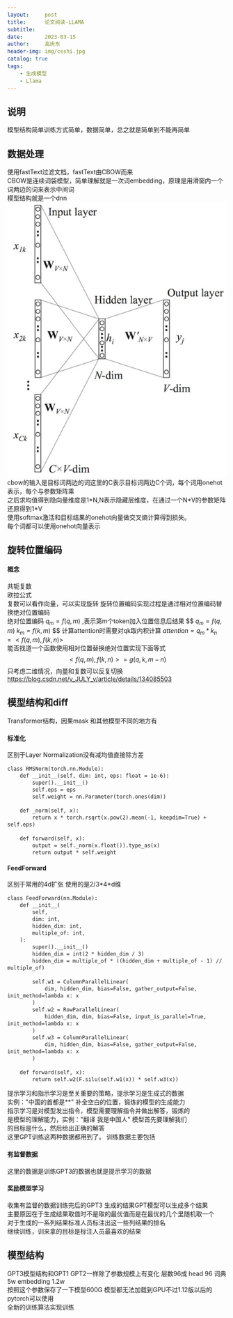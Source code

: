 ```yaml
---
layout:     post
title:      论文阅读-LLAMA
subtitle:   
date:       2023-03-15
author:     高庆东
header-img: img/ceshi.jpg
catalog: true
tags:
    - 生成模型
    - Llama
---
```


## 说明
模型结构简单训练方式简单，数据简单，总之就是简单到不能再简单 
## 数据处理
使用fastText过滤文档，fastText由CBOW而来  
CBOW是连续词袋模型，简单理解就是一次词embedding，原理是用滑窗内一个词两边的词来表示中间词  
模型结构就是一个dnn  
![cbow](/img/llama/cbow.jpeg)  
cbow的输入是目标词两边的词这里的C表示目标词两边C个词，每个词用onehot表示，每个与参数矩阵乘  
之后求均值得到隐向量维度是1\*N,N表示隐藏层维度，在通过一个N\*V的参数矩阵还原得到1\*V  
使用softmax激活和目标结果的onehot向量做交叉熵计算得到损失。  
每个词都可以使用onehot向量表示  

## 旋转位置编码
#### 概念
共轭复数  
欧拉公式  
复数可以看作向量，可以实现旋转
旋转位置编码实现过程是通过相对位置编码替换绝对位置编码  
绝对位置编码 $q_m=f(q, m)$ ,表示第m个token加入位置信息后结果
$$
$q_m=f(q, m)$
$k_m=f(k, m)$
$$
计算attention时需要对qk取内积计算 $attention = q_m * k_n = <f(q,m), f(k,n)>$  
能否找道一个函数使用相对位置替换绝对位置实现下面等式  
$$
<f(q,m), f(k,n)> = g(q,k,m-n)
$$
只考虑二维情况，向量和复数可以反复切换  
https://blog.csdn.net/v_JULY_v/article/details/134085503  

## 模型结构和diff
Transformer结构，因果mask
和其他模型不同的地方有  
#### 标准化
区别于Layer Normalization没有减均值直接除方差
```
class RMSNorm(torch.nn.Module):
    def __init__(self, dim: int, eps: float = 1e-6):
        super().__init__()
        self.eps = eps
        self.weight = nn.Parameter(torch.ones(dim))

    def _norm(self, x):
        return x * torch.rsqrt(x.pow(2).mean(-1, keepdim=True) + self.eps)

    def forward(self, x):
        output = self._norm(x.float()).type_as(x)
        return output * self.weight
```  
#### FeedForward
区别于常用的4d扩张 使用的是2/3\*4\*d维
```
class FeedForward(nn.Module):
    def __init__(
        self,
        dim: int,
        hidden_dim: int,
        multiple_of: int,
    ):
        super().__init__()
        hidden_dim = int(2 * hidden_dim / 3)
        hidden_dim = multiple_of * ((hidden_dim + multiple_of - 1) // multiple_of)

        self.w1 = ColumnParallelLinear(
            dim, hidden_dim, bias=False, gather_output=False, init_method=lambda x: x
        )
        self.w2 = RowParallelLinear(
            hidden_dim, dim, bias=False, input_is_parallel=True, init_method=lambda x: x
        )
        self.w3 = ColumnParallelLinear(
            dim, hidden_dim, bias=False, gather_output=False, init_method=lambda x: x
        )

    def forward(self, x):
        return self.w2(F.silu(self.w1(x)) * self.w3(x))

```

提示学习和指示学习是至关重要的策略，提示学习是生成式的数据  
实例："中国的首都是\*\*" 补全空白的位置，锻炼的模型的生成能力  
指示学习是对模型发出指令，模型需要理解指令并做出解答，锻炼的  
是模型的理解能力，实例："翻译 我是中国人" 模型首先要理解我们  
的目标是什么，然后给出正确的解答  
这里GPT训练这两种数据都用到了。
训练数据主要包括  
#### 有监督数据
这里的数据是训练GPT3的数据也就是提示学习的数据
#### 奖励模型学习
收集有监督的数据训练完后的GPT3 生成的结果GPT模型可以生成多个结果  
主要原因在于生成结果取值时不是取的最优值而是在最优的几个里随机取一个  
对于生成的一系列结果标准人员标注出这一些列结果的排名  
继续训练，训来拿的目标是标注人员最喜欢的结果

## 模型结构
GPT3模型结构和GPT1 GPT2一样除了参数规模上有变化
层数96成 head 96 词典5w embedding 1.2w   
按照这个参数保存了一下模型600G
模型都无法加载到GPU不过1.12版以后的pytorch可以使用  
全新的训练算法实现训练